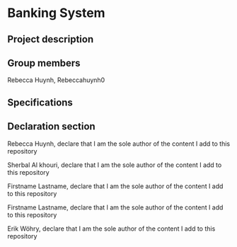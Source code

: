 # Banking System

## Project description
### 

## Group members
Rebecca Huynh, Rebeccahuynh0


## Specifications


## Declaration section
Rebecca Huynh, declare that I am the sole author of the content I add to this repository 

Sherbal Al khouri, declare that I am the sole author of the content I add to this repository 

Firstname Lastname, declare that I am the sole author of the content I add to this repository 

Firstname Lastname, declare that I am the sole author of the content I add to this repository

Erik Wöhry, declare that I am the sole author of the content I add to this repository 
